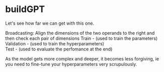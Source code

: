 # buildGPT
Let's see how far we can get with this one.

Broadcasting:
    Align the dimensions of the two operands to the right
    and then check each pair of dimensions
Train - (used to train the parameters)  
Validation - (used to train the hyperparameters)  
Test - (used to evaluate the perfomance at the end)  
  
As the model gets more complex and deeper, it becomes less forgiving, ie you need to fine-tune your hyperparameters very scrupulously.